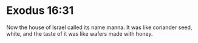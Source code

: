 # Exodus 16:31

Now the house of Israel called its name manna. It was like coriander seed, white, and the taste of it was like wafers made with honey.
